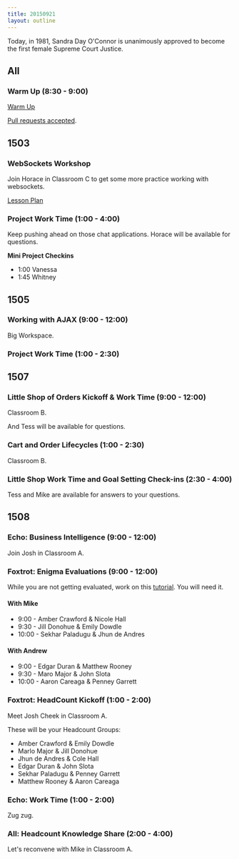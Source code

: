 ```yaml
---
title: 20150921
layout: outline
---
```


Today, in 1981, Sandra Day O'Connor is unanimously approved to become the first female Supreme Court Justice.

## All

### Warm Up (8:30 - 9:00)

[Warm Up](https://thewarmup.herokuapp.com)

[Pull requests accepted](https://github.com/mikedao/the-warm-up).


## 1503

### WebSockets Workshop

Join Horace in Classroom C to get some more practice
working with websockets.

[Lesson Plan](https://github.com/turingschool/lesson_plans/blob/master/ruby_04-apis_and_scalability/websockets_workshop.markdown)

### Project Work Time (1:00 - 4:00)

Keep pushing ahead on those chat applications. Horace will
be available for questions.

__Mini Project Checkins__

* 1:00 Vanessa
* 1:45 Whitney


## 1505

### Working with AJAX (9:00 - 12:00)

Big Workspace.

### Project Work Time (1:00 - 2:30)


## 1507

### Little Shop of Orders Kickoff & Work Time (9:00 - 12:00)

Classroom B.

And Tess will be available for questions.

### Cart and Order Lifecycles (1:00 - 2:30)

Classroom B.
 
### Little Shop Work Time and Goal Setting Check-ins (2:30 - 4:00)

Tess and Mike are available for answers to your questions.


## 1508

### Echo: Business Intelligence (9:00 - 12:00)

Join Josh in Classroom A.

### Foxtrot: Enigma Evaluations (9:00 - 12:00)

While you are not getting evaluated, work on this [tutorial](http://tutorials.jumpstartlab.com/projects/eventmanager.html).
You will need it.

#### With Mike

* 9:00 - Amber Crawford & Nicole Hall
* 9:30 - Jill Donohue & Emily Dowdle
* 10:00 - Sekhar Paladugu & Jhun de Andres

#### With Andrew

* 9:00 - Edgar Duran & Matthew Rooney
* 9:30 - Maro Major & John Slota
* 10:00 - Aaron Careaga & Penney Garrett

### Foxtrot: HeadCount Kickoff (1:00 - 2:00)

Meet Josh Cheek in Classroom A.

These will be your Headcount Groups:

* Amber Crawford & Emily Dowdle
* Marlo Major & Jill Donohue
* Jhun de Andres & Cole Hall
* Edgar Duran & John Slota
* Sekhar Paladugu & Penney Garrett
* Matthew Rooney & Aaron Careaga

### Echo: Work Time (1:00 - 2:00)

Zug zug.

### All: Headcount Knowledge Share (2:00 - 4:00)

Let's reconvene with Mike in Classroom A.